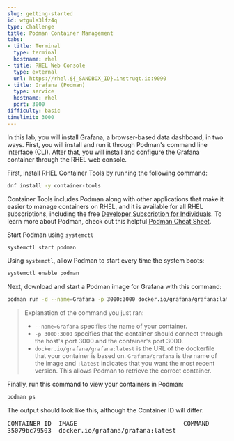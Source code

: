 ```yaml
---
slug: getting-started
id: wtgula3lfz4q
type: challenge
title: Podman Container Management
tabs:
- title: Terminal
  type: terminal
  hostname: rhel
- title: RHEL Web Console
  type: external
  url: https://rhel.${_SANDBOX_ID}.instruqt.io:9090
- title: Grafana (Podman)
  type: service
  hostname: rhel
  port: 3000
difficulty: basic
timelimit: 3000
---
```

In this lab, you will install Grafana, a browser-based data dashboard, in two ways. First, you will install and run it through Podman's command line interface (CLI). After that, you will install and configure the Grafana container through the RHEL web console.

First, install RHEL Container Tools by running the following command:
```bash
dnf install -y container-tools
```
Container Tools includes Podman along with other applications that make it easier to manage containers on RHEL, and it is available for all RHEL subscriptions, including the free [Developer Subscription for Individuals](https://developers.redhat.com/articles/faqs-no-cost-red-hat-enterprise-linux#). To learn more about Podman, check out this helpful [Podman Cheat Sheet](https://developers.redhat.com/cheat-sheets/podman-cheat-sheet).

Start Podman using `systemctl`
```bash
systemctl start podman
```

Using `systemctl`, allow Podman to start every time the system boots:
```bash
systemctl enable podman
```

Next, download and start a Podman image for Grafana with this command:
```bash
podman run -d --name=Grafana -p 3000:3000 docker.io/grafana/grafana:latest
```
>Explanation of the command you just ran:
>* `--name=Grafana` specifies the name of your container.
>* `-p 3000:3000` specifies that the container should connect through the host's port 3000 and the container's port 3000.
>* `docker.io/grafana/grafana:latest` is the URL of the dockerfile that your container is based on. `Grafana/grafana` is the name of the image and `:latest` indicates that you want the most recent version. This allows Podman to retrieve the correct container.

Finally, run this command to view your containers in Podman:
```bash
podman ps
```
The output should look like this, although the Container ID will differ:
<pre class="file">
CONTAINER ID  IMAGE                             COMMAND     CREATED         STATUS         PORTS                   NAMES
35079bc79503  docker.io/grafana/grafana:latest              17 seconds ago  Up 17 seconds  0.0.0.0:3000->3000/tcp  Grafana
</pre>